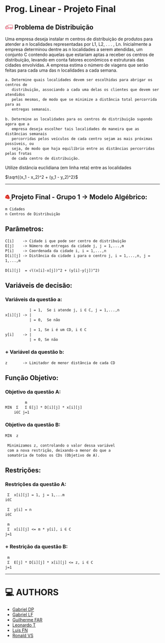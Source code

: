 # Prog. Linear - Projeto Final
<h2>
	<img style="transform: rotateY(180deg)" src="./src/caminhao.png" title="Fôô Fôô" alt="Simbolo de um caminhão" width="5%"/>
 	Problema de Distribuição
</h2>


Uma empresa deseja instalar m centros de distribuição de produtos para atender a n localidades representadas por L1, L2, . . . , Ln. Inicialmente a empresa determinou dentre as n localidades a serem atendidas, um conjunto C contendo aquelas que estariam aptas a receber os centros de distribuição, levando em conta fatores econômicos e estruturais das cidades envolvidas. A empresa estima o número de viagens que serão feitas para cada uma das n localidades a cada semana.
	
	a. Determine quais localidades devem ser escolhidas para abrigar os centros de 
 	   distribuição, associando a cada uma delas os clientes que devem ser atendidos 
	   pelas mesmas, de modo que se minimize a distância total percorrida para as 
	   entregas semanais.

	b. Determine as localidades para os centros de distribuição supondo agora que a 
 	   empresa deseja escolher tais localidades de maneira que as distâncias semanais 
	   percorridas pelos veículos de cada centro sejam as mais próximas possíveis, ou 
	   seja, de modo que haja equilíbrio entre as distâncias percorridas pelas frotas 
	   de cada centro de distribuição.

Utilize distância euclidiana (em linha reta) entre as localidades 

$\sqrt{(x_1 - x_2)^2 + (y_1 - y_2)^2}$

---
<h2>
	<a href="https://www.gurobi.com/">
  		<img src="./src/gurobi.png" Title="Gurobi" alt="Símbolo do Gurobi" width="3%"/>
	</a>
  	Projeto Final - Grupo 1 -> Modelo Algébrico:
</h2>

    m Cidades
    n Centros de Distribuição


## Parâmetros:

	C[i] 	-> Cidade i que pode ser centro de distribuição
	E[j] 	-> Número de entregas da cidade j, j = 1,...,m
	P[i] 	-> Coordenada da cidade i, i = 1,...,n
	D[i][j] -> Distância da cidade i para o centro j, i = 1,...,n, j = 1,...,m
 	
	D[i][j]  = √((x[i]-x[j])^2 + (y[i]-y[j])^2)


## Variáveis de decisão:
### Variáveis da questão a:
		       | = 1,  Se i atende j, i ∈ C, j = 1,...,n
	x[i][j] -> |
		       | = 0,  Se não

		       | = 1, Se i é um CD, i ∈ C
	y[i]	-> |
		   	   | = 0, Se não

### + Variável da questão b:

	z		-> Limitador de menor distância de cada CD
	   
## Função Objetivo:
### Objetivo da questão A:
		     m
    MIN	 Σ   Σ E[j] * D[i][j] * x[i][j]
	   	i∈C j=1

### Objetivo da questão B:
	MIN  z

	 Minimizamos z, controlando o valor dessa variável
	 com a nova restrição, deixando-a menor do que a 
	 somatória de todos os CDs (Objetivo de A).
   
## Restrições:
### Restrições da questão A:
	 Σ  x[i][j] = 1, j = 1,...m
    i∈C

	 Σ  y[i] = n
    i∈C

     m
	 Σ  x[i][j] <= m * y[i], i ∈ C
    j=1

### + Restrição da questão B:
	 m
	 Σ  E[j] * D[i][j] * x[i][j] <= z, i ∈ C
	j=1

____

# 💻 AUTHORS

- [Gabriel DP](https://github.com/GabrielDiper)
- [Gabriel LF](https://github.com/gabriellf96)
- [Guilherme FAR](https://github.com/GFRrank)
- [Leonardo T](https://github.com/t3staa)
- [Luis FN](https://github.com/felipe-novaes)
- [Ronald VS](https://github.com/Dl4nor)

